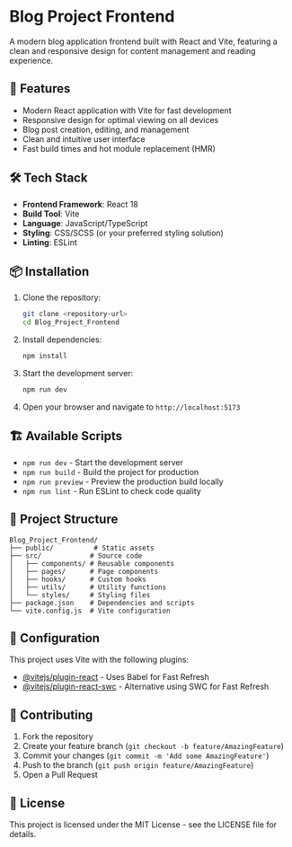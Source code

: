 # Blog Project Frontend

A modern blog application frontend built with React and Vite, featuring a clean and responsive design for content management and reading experience.

## 🚀 Features

- Modern React application with Vite for fast development
- Responsive design for optimal viewing on all devices
- Blog post creation, editing, and management
- Clean and intuitive user interface
- Fast build times and hot module replacement (HMR)

## 🛠️ Tech Stack

- **Frontend Framework**: React 18
- **Build Tool**: Vite
- **Language**: JavaScript/TypeScript
- **Styling**: CSS/SCSS (or your preferred styling solution)
- **Linting**: ESLint

## 📦 Installation

1. Clone the repository:
   ```bash
   git clone <repository-url>
   cd Blog_Project_Frontend
   ```

2. Install dependencies:
   ```bash
   npm install
   ```

3. Start the development server:
   ```bash
   npm run dev
   ```

4. Open your browser and navigate to `http://localhost:5173`

## 🏗️ Available Scripts

- `npm run dev` - Start the development server
- `npm run build` - Build the project for production
- `npm run preview` - Preview the production build locally
- `npm run lint` - Run ESLint to check code quality

## 📁 Project Structure

```
Blog_Project_Frontend/
├── public/          # Static assets
├── src/            # Source code
│   ├── components/ # Reusable components
│   ├── pages/      # Page components
│   ├── hooks/      # Custom hooks
│   ├── utils/      # Utility functions
│   └── styles/     # Styling files
├── package.json    # Dependencies and scripts
└── vite.config.js  # Vite configuration
```

## 🔧 Configuration

This project uses Vite with the following plugins:

- [@vitejs/plugin-react](https://github.com/vitejs/vite-plugin-react/blob/main/packages/plugin-react/README.md) - Uses Babel for Fast Refresh
- [@vitejs/plugin-react-swc](https://github.com/vitejs/vite-plugin-react-swc) - Alternative using SWC for Fast Refresh

## 🤝 Contributing

1. Fork the repository
2. Create your feature branch (`git checkout -b feature/AmazingFeature`)
3. Commit your changes (`git commit -m 'Add some AmazingFeature'`)
4. Push to the branch (`git push origin feature/AmazingFeature`)
5. Open a Pull Request

## 📄 License

This project is licensed under the MIT License - see the LICENSE file for details.

